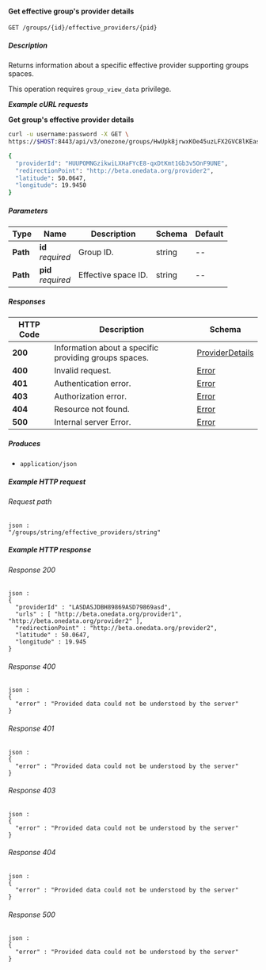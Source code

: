 
<a name="get_effective_group_provider"></a>
#### Get effective group's provider details
```
GET /groups/{id}/effective_providers/{pid}
```


##### Description
Returns information about a specific effective provider supporting groups spaces.

This operation requires `group_view_data` privilege.

***Example cURL requests***

**Get group's effective provider details**
```bash
curl -u username:password -X GET \
https://$HOST:8443/api/v3/onezone/groups/HwUpk8jrwxKOe45uzLFX2GVC8lKEasj4q253sptVqF8/effective_providers/HUUPOMNGzikwiLXHaFYcE8-qxDtKmt1Gb3v5OnF9UNE

{
  "providerId": "HUUPOMNGzikwiLXHaFYcE8-qxDtKmt1Gb3v5OnF9UNE",
  "redirectionPoint": "http://beta.onedata.org/provider2",
  "latitude": 50.0647,
  "longitude": 19.9450
}
```


##### Parameters

|Type|Name|Description|Schema|Default|
|---|---|---|---|---|
|**Path**|**id**  <br>*required*|Group ID.|string|--|
|**Path**|**pid**  <br>*required*|Effective space ID.|string|--|


##### Responses

|HTTP Code|Description|Schema|
|---|---|---|
|**200**|Information about a specific providing groups spaces.|[ProviderDetails](../definitions/ProviderDetails.md#providerdetails)|
|**400**|Invalid request.|[Error](../definitions/Error.md#error)|
|**401**|Authentication error.|[Error](../definitions/Error.md#error)|
|**403**|Authorization error.|[Error](../definitions/Error.md#error)|
|**404**|Resource not found.|[Error](../definitions/Error.md#error)|
|**500**|Internal server Error.|[Error](../definitions/Error.md#error)|


##### Produces

* `application/json`


##### Example HTTP request

###### Request path
```
json :
"/groups/string/effective_providers/string"
```


##### Example HTTP response

###### Response 200
```
json :
{
  "providerId" : "LASDASJDBH89869ASD79869asd",
  "urls" : [ "http://beta.onedata.org/provider1", "http://beta.onedata.org/provider2" ],
  "redirectionPoint" : "http://beta.onedata.org/provider2",
  "latitude" : 50.0647,
  "longitude" : 19.945
}
```


###### Response 400
```
json :
{
  "error" : "Provided data could not be understood by the server"
}
```


###### Response 401
```
json :
{
  "error" : "Provided data could not be understood by the server"
}
```


###### Response 403
```
json :
{
  "error" : "Provided data could not be understood by the server"
}
```


###### Response 404
```
json :
{
  "error" : "Provided data could not be understood by the server"
}
```


###### Response 500
```
json :
{
  "error" : "Provided data could not be understood by the server"
}
```



